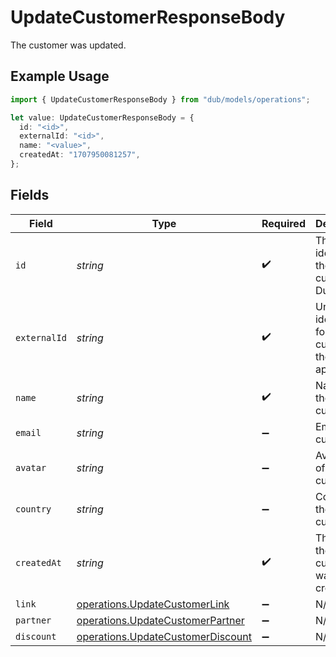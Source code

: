# UpdateCustomerResponseBody

The customer was updated.

## Example Usage

```typescript
import { UpdateCustomerResponseBody } from "dub/models/operations";

let value: UpdateCustomerResponseBody = {
  id: "<id>",
  externalId: "<id>",
  name: "<value>",
  createdAt: "1707950081257",
};
```

## Fields

| Field                                                                                  | Type                                                                                   | Required                                                                               | Description                                                                            |
| -------------------------------------------------------------------------------------- | -------------------------------------------------------------------------------------- | -------------------------------------------------------------------------------------- | -------------------------------------------------------------------------------------- |
| `id`                                                                                   | *string*                                                                               | :heavy_check_mark:                                                                     | The unique identifier of the customer in Dub.                                          |
| `externalId`                                                                           | *string*                                                                               | :heavy_check_mark:                                                                     | Unique identifier for the customer in the client's app.                                |
| `name`                                                                                 | *string*                                                                               | :heavy_check_mark:                                                                     | Name of the customer.                                                                  |
| `email`                                                                                | *string*                                                                               | :heavy_minus_sign:                                                                     | Email of the customer.                                                                 |
| `avatar`                                                                               | *string*                                                                               | :heavy_minus_sign:                                                                     | Avatar URL of the customer.                                                            |
| `country`                                                                              | *string*                                                                               | :heavy_minus_sign:                                                                     | Country of the customer.                                                               |
| `createdAt`                                                                            | *string*                                                                               | :heavy_check_mark:                                                                     | The date the customer was created.                                                     |
| `link`                                                                                 | [operations.UpdateCustomerLink](../../models/operations/updatecustomerlink.md)         | :heavy_minus_sign:                                                                     | N/A                                                                                    |
| `partner`                                                                              | [operations.UpdateCustomerPartner](../../models/operations/updatecustomerpartner.md)   | :heavy_minus_sign:                                                                     | N/A                                                                                    |
| `discount`                                                                             | [operations.UpdateCustomerDiscount](../../models/operations/updatecustomerdiscount.md) | :heavy_minus_sign:                                                                     | N/A                                                                                    |